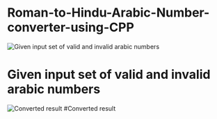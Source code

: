 # Roman-to-Hindu-Arabic-Number-converter-using-CPP

![Given input set of valid and invalid arabic numbers](https://user-images.githubusercontent.com/95247831/200487920-5cb5a877-0d91-462a-b35b-c07584efc0aa.png)
# Given input set of valid and invalid arabic numbers
![Converted result](https://user-images.githubusercontent.com/95247831/200487931-ccd1993b-89d5-447d-b108-dfd2374a29cc.png)
#Converted result
